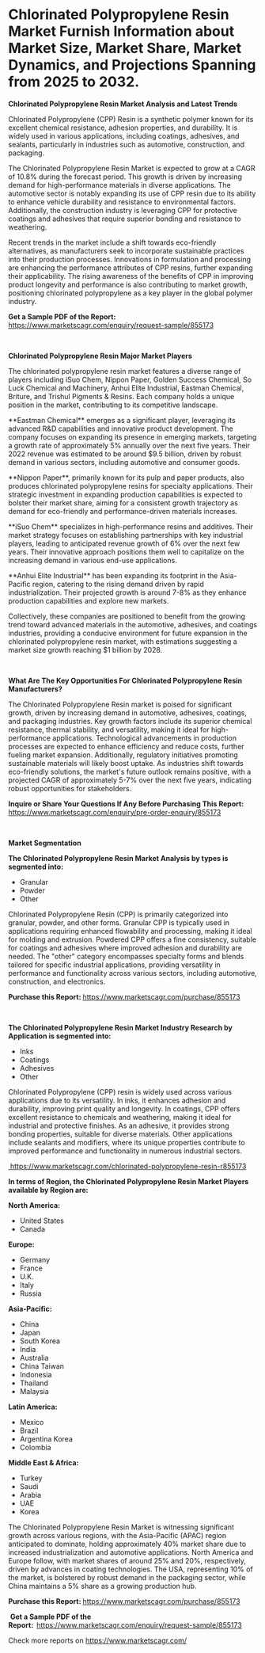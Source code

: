 <p><h1>Chlorinated Polypropylene Resin Market Furnish Information about Market Size, Market Share, Market Dynamics, and Projections Spanning from 2025 to 2032.</h1></p><p><strong>Chlorinated Polypropylene Resin Market Analysis and Latest Trends</strong></p>
<p><p>Chlorinated Polypropylene (CPP) Resin is a synthetic polymer known for its excellent chemical resistance, adhesion properties, and durability. It is widely used in various applications, including coatings, adhesives, and sealants, particularly in industries such as automotive, construction, and packaging.</p><p>The Chlorinated Polypropylene Resin Market is expected to grow at a CAGR of 10.8% during the forecast period. This growth is driven by increasing demand for high-performance materials in diverse applications. The automotive sector is notably expanding its use of CPP resin due to its ability to enhance vehicle durability and resistance to environmental factors. Additionally, the construction industry is leveraging CPP for protective coatings and adhesives that require superior bonding and resistance to weathering.</p><p>Recent trends in the market include a shift towards eco-friendly alternatives, as manufacturers seek to incorporate sustainable practices into their production processes. Innovations in formulation and processing are enhancing the performance attributes of CPP resins, further expanding their applicability. The rising awareness of the benefits of CPP in improving product longevity and performance is also contributing to market growth, positioning chlorinated polypropylene as a key player in the global polymer industry.</p></p>
<p><strong>Get a Sample PDF of the Report:&nbsp;</strong> <a href="https://www.marketscagr.com/enquiry/request-sample/855173?utm_campaign=3191&utm_medium=2&utm_source=Github&utm_content=ia&utm_term=01042025&utm_id=chlorinated-polypropylene-resin">https://www.marketscagr.com/enquiry/request-sample/855173</a></p>
<p>&nbsp;</p>
<p><strong>Chlorinated Polypropylene Resin Major Market Players</strong></p>
<p><p>The chlorinated polypropylene resin market features a diverse range of players including iSuo Chem, Nippon Paper, Golden Success Chemical, So Luck Chemical and Machinery, Anhui Elite Industrial, Eastman Chemical, Briture, and Trishul Pigments & Resins. Each company holds a unique position in the market, contributing to its competitive landscape.</p><p>**Eastman Chemical** emerges as a significant player, leveraging its advanced R&D capabilities and innovative product development. The company focuses on expanding its presence in emerging markets, targeting a growth rate of approximately 5% annually over the next five years. Their 2022 revenue was estimated to be around $9.5 billion, driven by robust demand in various sectors, including automotive and consumer goods.</p><p>**Nippon Paper**, primarily known for its pulp and paper products, also produces chlorinated polypropylene resins for specialty applications. Their strategic investment in expanding production capabilities is expected to bolster their market share, aiming for a consistent growth trajectory as demand for eco-friendly and performance-driven materials increases.</p><p>**iSuo Chem** specializes in high-performance resins and additives. Their market strategy focuses on establishing partnerships with key industrial players, leading to anticipated revenue growth of 6% over the next few years. Their innovative approach positions them well to capitalize on the increasing demand in various end-use applications.</p><p>**Anhui Elite Industrial** has been expanding its footprint in the Asia-Pacific region, catering to the rising demand driven by rapid industrialization. Their projected growth is around 7-8% as they enhance production capabilities and explore new markets.</p><p>Collectively, these companies are positioned to benefit from the growing trend toward advanced materials in the automotive, adhesives, and coatings industries, providing a conducive environment for future expansion in the chlorinated polypropylene resin market, with estimations suggesting a market size growth reaching $1 billion by 2028.</p></p>
<p>&nbsp;</p>
<p><strong>What Are The Key Opportunities For Chlorinated Polypropylene Resin Manufacturers?</strong></p>
<p><p>The Chlorinated Polypropylene Resin market is poised for significant growth, driven by increasing demand in automotive, adhesives, coatings, and packaging industries. Key growth factors include its superior chemical resistance, thermal stability, and versatility, making it ideal for high-performance applications. Technological advancements in production processes are expected to enhance efficiency and reduce costs, further fueling market expansion. Additionally, regulatory initiatives promoting sustainable materials will likely boost uptake. As industries shift towards eco-friendly solutions, the market's future outlook remains positive, with a projected CAGR of approximately 5-7% over the next five years, indicating robust opportunities for stakeholders.</p></p>
<p><strong>Inquire or Share Your Questions If Any Before Purchasing This Report:</strong> <a href="https://www.marketscagr.com/enquiry/pre-order-enquiry/855173?utm_campaign=3191&utm_medium=2&utm_source=Github&utm_content=ia&utm_term=01042025&utm_id=chlorinated-polypropylene-resin">https://www.marketscagr.com/enquiry/pre-order-enquiry/855173</a></p>
<p>&nbsp;</p>
<p><strong>Market Segmentation</strong></p>
<p><strong>The Chlorinated Polypropylene Resin Market Analysis by types is segmented into:</strong></p>
<p><ul><li>Granular</li><li>Powder</li><li>Other</li></ul></p>
<p><p>Chlorinated Polypropylene Resin (CPP) is primarily categorized into granular, powder, and other forms. Granular CPP is typically used in applications requiring enhanced flowability and processing, making it ideal for molding and extrusion. Powdered CPP offers a fine consistency, suitable for coatings and adhesives where improved adhesion and durability are needed. The "other" category encompasses specialty forms and blends tailored for specific industrial applications, providing versatility in performance and functionality across various sectors, including automotive, construction, and electronics.</p></p>
<p><strong>Purchase this Report:&nbsp;</strong><a href="https://www.marketscagr.com/purchase/855173?utm_campaign=3191&utm_medium=2&utm_source=Github&utm_content=ia&utm_term=01042025&utm_id=chlorinated-polypropylene-resin">https://www.marketscagr.com/purchase/855173</a></p>
<p>&nbsp;</p>
<p><strong>The Chlorinated Polypropylene Resin Market Industry Research by Application is segmented into:</strong></p>
<p><ul><li>Inks</li><li>Coatings</li><li>Adhesives</li><li>Other</li></ul></p>
<p><p>Chlorinated Polypropylene (CPP) resin is widely used across various applications due to its versatility. In inks, it enhances adhesion and durability, improving print quality and longevity. In coatings, CPP offers excellent resistance to chemicals and weathering, making it ideal for industrial and protective finishes. As an adhesive, it provides strong bonding properties, suitable for diverse materials. Other applications include sealants and modifiers, where its unique properties contribute to improved performance and functionality in numerous industrial sectors.</p></p>
<p><a href="https://www.marketscagr.com/chlorinated-polypropylene-resin-r855173?utm_campaign=3191&utm_medium=2&utm_source=Github&utm_content=ia&utm_term=01042025&utm_id=chlorinated-polypropylene-resin">&nbsp;https://www.marketscagr.com/chlorinated-polypropylene-resin-r855173</a></p>
<p><strong>In terms of Region, the Chlorinated Polypropylene Resin Market Players available by Region are:</strong></p>
<p>
    <p> <strong> North America: </strong>
        <ul>
            <li>United States</li>
            <li>Canada</li>
        </ul>
        </p> 
    <p> <strong> Europe: </strong>
        <ul>
            <li>Germany</li>
            <li>France</li>
            <li>U.K.</li>
            <li>Italy</li>
            <li>Russia</li>
        </ul>
        </p> 
    <p> <strong> Asia-Pacific: </strong>
        <ul>
            <li>China</li>
            <li>Japan</li>
            <li>South Korea</li>
            <li>India</li>
            <li>Australia</li>
            <li>China Taiwan</li>
            <li>Indonesia</li>
            <li>Thailand</li>
            <li>Malaysia</li>
        </ul>
        </p> 
    <p> <strong> Latin America: </strong>
        <ul>
            <li>Mexico</li>
            <li>Brazil</li>
            <li>Argentina Korea</li>
            <li>Colombia</li>
        </ul>
        </p> 
    <p> <strong> Middle East & Africa: </strong>
        <ul>
            <li>Turkey</li>
            <li>Saudi</li>
            <li>Arabia</li>
            <li>UAE</li>
            <li>Korea</li>
        </ul>
    </p>
    </p>
<p><p>The Chlorinated Polypropylene Resin Market is witnessing significant growth across various regions, with the Asia-Pacific (APAC) region anticipated to dominate, holding approximately 40% market share due to increased industrialization and automotive applications. North America and Europe follow, with market shares of around 25% and 20%, respectively, driven by advances in coating technologies. The USA, representing 10% of the market, is bolstered by robust demand in the packaging sector, while China maintains a 5% share as a growing production hub.</p></p>
<p><strong>Purchase this Report: </strong><a href="https://www.marketscagr.com/purchase/855173?utm_campaign=3191&utm_medium=2&utm_source=Github&utm_content=ia&utm_term=01042025&utm_id=chlorinated-polypropylene-resin">https://www.marketscagr.com/purchase/855173</a></p>
<p>&nbsp;<strong>Get a Sample PDF of the Report:&nbsp;&nbsp;</strong><a href="https://www.marketscagr.com/enquiry/request-sample/855173?utm_campaign=3191&utm_medium=2&utm_source=Github&utm_content=ia&utm_term=01042025&utm_id=chlorinated-polypropylene-resin">https://www.marketscagr.com/enquiry/request-sample/855173</a></p>
<p><strong></strong></p>
<p>Check more reports on <a href="https://www.marketscagr.com/?utm_campaign=3191&utm_medium=2&utm_source=Github&utm_content=ia&utm_term=01042025&utm_id=chlorinated-polypropylene-resin">https://www.marketscagr.com/</a></p>